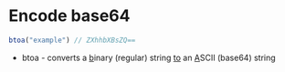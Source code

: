 # Encode base64

```javascript
btoa("example") // ZXhhbXBsZQ==
```

- btoa - converts a <ins>b</ins>inary (regular) string <ins>to</ins> an <ins>A</ins>SCII (base64) string 
